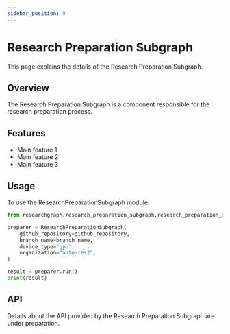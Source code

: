 ```yaml
---
sidebar_position: 9
---
```


# Research Preparation Subgraph

This page explains the details of the Research Preparation Subgraph.

## Overview

The Research Preparation Subgraph is a component responsible for the research preparation process.

## Features

- Main feature 1
- Main feature 2
- Main feature 3

## Usage

To use the ResearchPreparationSubgraph module:

```python
from researchgraph.research_preparation_subgraph.research_preparation_subgraph import ResearchPreparationSubgraph

preparer = ResearchPreparationSubgraph(
    github_repository=github_repository,
    branch_name=branch_name,
    device_type="gpu",
    organization="auto-res2",
)

result = preparer.run()
print(result)
```

## API

Details about the API provided by the Research Preparation Subgraph are under preparation.
